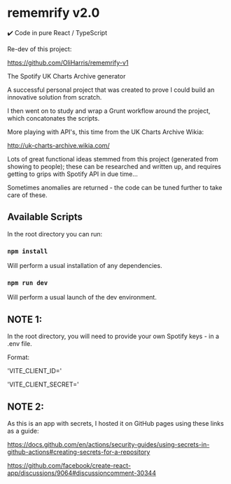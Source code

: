 # rememrify v2.0

:heavy_check_mark: Code in pure React / TypeScript

Re-dev of this project:

https://github.com/OliHarris/rememrify-v1

The Spotify UK Charts Archive generator

A successful personal project that was created to prove I could build an innovative solution from scratch.

I then went on to study and wrap a Grunt workflow around the project, which concatonates the scripts.

More playing with API's, this time from the UK Charts Archive Wikia:

http://uk-charts-archive.wikia.com/

Lots of great functional ideas stemmed from this project (generated from showing to people); these can be researched and written up, and requires getting to grips with Spotify API in due time...

Sometimes anomalies are returned - the code can be tuned further to take care of these.

## Available Scripts

In the root directory you can run:

### `npm install`

Will perform a usual installation of any dependencies.

### `npm run dev`

Will perform a usual launch of the dev environment.

## NOTE 1:

In the root directory, you will need to provide your own Spotify keys - in a .env file.

Format:

'VITE_CLIENT_ID='

'VITE_CLIENT_SECRET='

## NOTE 2:

As this is an app with secrets, I hosted it on GitHub pages using these links as a guide:

https://docs.github.com/en/actions/security-guides/using-secrets-in-github-actions#creating-secrets-for-a-repository

https://github.com/facebook/create-react-app/discussions/9064#discussioncomment-30344